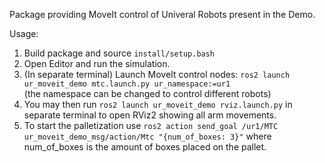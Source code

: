 


Package providing MoveIt control of Univeral Robots present in the Demo.


Usage:

1. Build package and source `install/setup.bash`
2. Open Editor and run the simulation.
3. (In separate terminal) Launch MoveIt control nodes: `ros2 launch ur_moveit_demo mtc.launch.py ur_namespace:=ur1`  
(the namespace can be changed to control different robots)
4. You may then run `ros2 launch ur_moveit_demo rviz.launch.py` in separate terminal to open RViz2 showing all arm movements.
5. To start the palletization use ```ros2 action send_goal /ur1/MTC ur_moveit_demo_msg/action/Mtc "{num_of_boxes: 3}"``` where num_of_boxes is the amount of boxes placed on the pallet.
